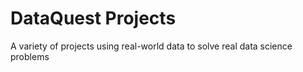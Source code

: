 # DataQuest Projects
A variety of projects using real-world data to solve real data science problems
